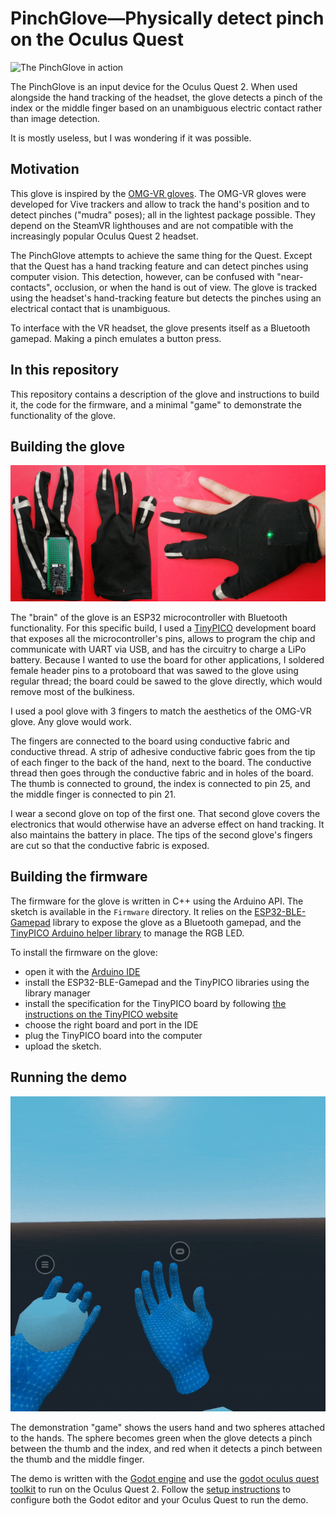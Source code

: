 PinchGlove—Physically detect pinch on the Oculus Quest
======================================================

![The PinchGlove in action](Assets/gloves.gif)

The PinchGlove is an input device for the Oculus Quest 2. When used alongside the hand tracking of the headset, the glove detects a pinch of the index or the middle finger based on an unambiguous electric contact rather than image detection.

It is mostly useless, but I was wondering if it was possible.

## Motivation

This glove is inspired by the [OMG-VR gloves](https://arxiv.org/abs/1901.03532). The OMG-VR gloves were developed for Vive trackers and allow to track the hand's position and to detect pinches ("mudra" poses); all in the lightest package possible. They depend on the SteamVR lighthouses and are not compatible with the increasingly popular Oculus Quest 2 headset.

The PinchGlove attempts to achieve the same thing for the Quest. Except that the Quest has a hand tracking feature and can detect pinches using computer vision. This detection, however, can be confused with "near-contacts", occlusion, or when the hand is out of view. The glove is tracked using the headset's hand-tracking feature but detects the pinches using an electrical contact that is unambiguous.

To interface with the VR headset, the glove presents itself as a Bluetooth gamepad. Making a pinch emulates a button press.

## In this repository

This repository contains a description of the glove and instructions to build it, the code for the firmware, and a minimal "game" to demonstrate the functionality of the glove.

## Building the glove

![The PinchGlove seen without the second glove from the back and from the palm, and with the second glove](Assets/hand_composition.png)

The "brain" of the glove is an ESP32 microcontroller with Bluetooth functionality. For this specific build, I used a [TinyPICO](https://www.tinypico.com/) development board that exposes all the microcontroller's pins, allows to program the chip and communicate with UART via USB, and has the circuitry to charge a LiPo battery. Because I wanted to use the board for other applications, I soldered female header pins to a protoboard that was sawed to the glove using regular thread; the board could be sawed to the glove directly, which would remove most of the bulkiness.

I used a pool glove with 3 fingers to match the aesthetics of the OMG-VR glove. Any glove would work.

The fingers are connected to the board using conductive fabric and conductive thread. A strip of adhesive conductive fabric goes from the tip of each finger to the back of the hand, next to the board. The conductive thread then goes through the conductive fabric and in holes of the board. The thumb is connected to ground, the index is connected to pin 25, and the middle finger is connected to pin 21.

I wear a second glove on top of the first one. That second glove covers the electronics that would otherwise have an adverse effect on hand tracking. It also maintains the battery in place. The tips of the second glove's fingers are cut so that the conductive fabric is exposed.

## Building the firmware

The firmware for the glove is written in C++ using the Arduino API. The sketch is available in the `Firmware` directory. It relies on the [ESP32-BLE-Gamepad](https://github.com/lemmingDev/ESP32-BLE-Gamepad) library to expose the glove as a Bluetooth gamepad, and the [TinyPICO Arduino helper library](https://www.tinypico.com/code-examples) to manage the RGB LED.

To install the firmware on the glove:

* open it with the [Arduino IDE](https://www.arduino.cc/en/software)
* install the ESP32-BLE-Gamepad and the TinyPICO libraries using the library manager
* install the specification for the TinyPICO board by following [the instructions on the TinyPICO website](https://www.tinypico.com/gettingstarted)
* choose the right board and port in the IDE
* plug the TinyPICO board into the computer
* upload the sketch.

## Running the demo

![In-game view of the demo](Assets/demo.gif)

The demonstration "game" shows the users hand and two spheres attached to the hands. The sphere becomes green when the glove detects a pinch between the thumb and the index, and red when it detects a pinch between the thumb and the middle finger.

The demo is written with the [Godot engine](https://godotengine.org/) and use the [godot oculus quest toolkit](https://github.com/NeoSpark314/godot_oculus_quest_toolkit) to run on the Oculus Quest 2. Follow the [setup instructions](https://github.com/NeoSpark314/godot_oculus_quest_toolkit/wiki/Tutorial-01-Setup) to configure both the Godot editor and your Oculus Quest to run the demo.

